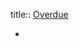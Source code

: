 title:: [Overdue](https://www.chapters.indigo.ca/en-ca/books/product/9781641605311-item.html?ref=item_page:richrel:rr_carousel:json1)

-